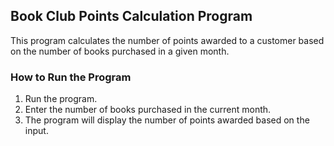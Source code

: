 ## Book Club Points Calculation Program

This program calculates the number of points awarded to a customer based on the number of books purchased in a given month.

### How to Run the Program

1. Run the program.
2. Enter the number of books purchased in the current month.
3. The program will display the number of points awarded based on the input.
